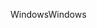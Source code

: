 <span data-ttu-id="a5adc-101">Windows</span><span class="sxs-lookup"><span data-stu-id="a5adc-101">Windows</span></span>